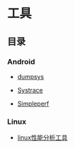 # 工具

## 目录

### Android

* [dumpsys](../../../../computer-systems/operating-system/android/tools/dumpsys/dumpsys.md)

* [Systrace](../../../../computer-systems/operating-system/android/tools/systrace/systrace.md)

* [Simpleperf](../../../../computer-systems/operating-system/android/tools/simpleperf/simpleperf.md)

### Linux

* [linux性能分析工具](../../../../computer-systems/operating-system/linux/tools/linux-performance-tools/linux-performance-tools.md)